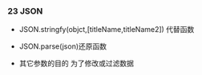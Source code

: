   ### 23 JSON

- JSON.stringfy(objct,[titleName,titleName2]) 代替函数 

- JSON.parse(json)还原函数

- 其它参数的目的 为了修改或过滤数据
